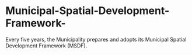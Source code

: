 # Municipal-Spatial-Development-Framework-
Every five years, the Municipality prepares and adopts its Municipal Spatial Development Framework (MSDF).
